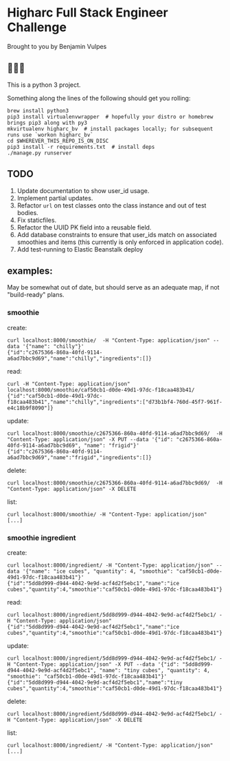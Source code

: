 # Higharc Full Stack Engineer Challenge

Brought to you by Benjamin Vulpes

## 🚂🚂🚂

This is a python 3 project.

Something along the lines of the following should get you rolling:

    brew install python3
    pip3 install virtualenvwrapper  # hopefully your distro or homebrew brings pip3 along with py3
    mkvirtualenv higharc_bv  # install packages locally; for subsequent runs use `workon higharc_bv`
    cd $WHEREVER_THIS_REPO_IS_ON_DISC
    pip3 install -r requirements.txt  # install deps
    ./manage.py runserver

## TODO

1. Update documentation to show user_id usage.
1. Implement partial updates.
1. Refactor `url` on test classes onto the class instance and out of test bodies.
1. Fix staticfiles.
1. Refactor the UUID PK field into a reusable field.
1. Add database constraints to ensure that user_ids match on associated smoothies and items (this currently is only enforced in application code).
1. Add test-running to Elastic Beanstalk deploy

## examples:

May be somewhat out of date, but should serve as an adequate map, if not "build-ready" plans.

### smoothie

create:

    curl localhost:8000/smoothie/  -H "Content-Type: application/json" --data '{"name": "chilly"}'
    {"id":"c2675366-860a-40fd-9114-a6ad7bbc9d69","name":"chilly","ingredients":[]}

read:

    curl -H "Content-Type: application/json" localhost:8000/smoothie/caf50cb1-d0de-49d1-97dc-f18caa483b41/
    {"id":"caf50cb1-d0de-49d1-97dc-f18caa483b41","name":"chilly","ingredients":["d73b1bf4-760d-45f7-961f-e4c18b9f8090"]}

update:

    curl localhost:8000/smoothie/c2675366-860a-40fd-9114-a6ad7bbc9d69/  -H "Content-Type: application/json" -X PUT --data '{"id": "c2675366-860a-40fd-9114-a6ad7bbc9d69", "name": "frigid"}'
    {"id":"c2675366-860a-40fd-9114-a6ad7bbc9d69","name":"frigid","ingredients":[]}

delete:

    curl localhost:8000/smoothie/c2675366-860a-40fd-9114-a6ad7bbc9d69/  -H "Content-Type: application/json" -X DELETE

list:

    curl localhost:8000/smoothie/ -H "Content-Type: application/json"
    [...]

### smoothie ingredient

create:

    curl localhost:8000/ingredient/ -H "Content-Type: application/json" --data '{"name": "ice cubes", "quantity": 4, "smoothie": "caf50cb1-d0de-49d1-97dc-f18caa483b41"}'
    {"id":"5dd8d999-d944-4042-9e9d-acf4d2f5ebc1","name":"ice cubes","quantity":4,"smoothie":"caf50cb1-d0de-49d1-97dc-f18caa483b41"}


read:

    curl localhost:8000/ingredient/5dd8d999-d944-4042-9e9d-acf4d2f5ebc1/ -H "Content-Type: application/json"
    {"id":"5dd8d999-d944-4042-9e9d-acf4d2f5ebc1","name":"ice cubes","quantity":4,"smoothie":"caf50cb1-d0de-49d1-97dc-f18caa483b41"}

update:

    curl localhost:8000/ingredient/5dd8d999-d944-4042-9e9d-acf4d2f5ebc1/ -H "Content-Type: application/json" -X PUT --data '{"id": "5dd8d999-d944-4042-9e9d-acf4d2f5ebc1", "name": "tiny cubes", "quantity": 4, "smoothie": "caf50cb1-d0de-49d1-97dc-f18caa483b41"}'
    {"id":"5dd8d999-d944-4042-9e9d-acf4d2f5ebc1","name":"tiny cubes","quantity":4,"smoothie":"caf50cb1-d0de-49d1-97dc-f18caa483b41"}

delete:

    curl localhost:8000/ingredient/5dd8d999-d944-4042-9e9d-acf4d2f5ebc1/ -H "Content-Type: application/json" -X DELETE

list:

    curl localhost:8000/ingredient/ -H "Content-Type: application/json"
    [...]
